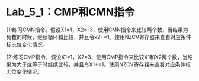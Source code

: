 # Lab_5_1：CMP和CMN指令

(1)练习CMN指令。假设X1=1，X2=-3，使用CMN指令来比较两个数，当结果为负数的时候，继续循环和比较，并且令x2+=1。使用NZCV寄存器来查看对应条件标志位变化情况。

(2)练习CMP指令，假设X1=1，X2=3，使用CMP指令来比较X1和X2两个数，当结果为大于或等于时继续比较，并且令X1+=1。使用NZCV寄存器来查看对应条件标志位变化情况。
